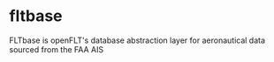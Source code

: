 # fltbase
FLTbase is openFLT's database abstraction layer for aeronautical data sourced from the FAA AIS
